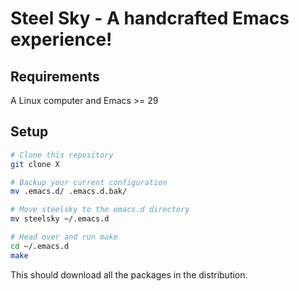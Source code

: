 # Steel Sky - A handcrafted Emacs experience! 

## Requirements
A Linux computer and Emacs >= 29



## Setup 
```bash
# Clone this repository
git clone X

# Backup your current configuration
mv .emacs.d/ .emacs.d.bak/

# Move steelsky to the emacs.d directory
mv steelsky ~/.emacs.d 

# Head over and run make
cd ~/.emacs.d
make 
```
This should download all the packages in the distribution.


